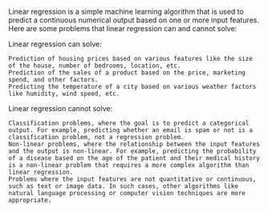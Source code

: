 Linear regression is a simple machine learning algorithm that is used to predict a continuous numerical output based on one or more input features. Here are some problems that linear regression can and cannot solve:

Linear regression can solve:

    Prediction of housing prices based on various features like the size of the house, number of bedrooms, location, etc.
    Prediction of the sales of a product based on the price, marketing spend, and other factors.
    Predicting the temperature of a city based on various weather factors like humidity, wind speed, etc.

Linear regression cannot solve:

    Classification problems, where the goal is to predict a categorical output. For example, predicting whether an email is spam or not is a classification problem, not a regression problem.
    Non-linear problems, where the relationship between the input features and the output is non-linear. For example, predicting the probability of a disease based on the age of the patient and their medical history is a non-linear problem that requires a more complex algorithm than linear regression.
    Problems where the input features are not quantitative or continuous, such as text or image data. In such cases, other algorithms like natural language processing or computer vision techniques are more appropriate.
